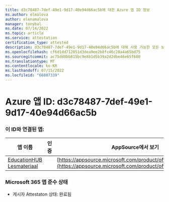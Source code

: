 ```yaml
---
title: d3c78487-7def-49e1-9d17-40e94d66ac5b에 대한 Azure 앱 ID 정보
ms.author: elmalova
author: elenamalova
manager: tonybal
ms.date: 07/14/2022
ms.topic: article
ms.service: attestation
certification_type: attested
description: d3c78487-7def-49e1-9d17-40e94d66ac5b에 대해 사용 가능한 모든 보안 및 규정 준수 정보입니다.
ms.openlocfilehash: cf6d1dd712851d3dea9ee2b8fc46c28a4a65bd75
ms.sourcegitcommit: ac75dd8bb815bc9e8b1d5b39a2d2dbe46e65f680
ms.translationtype: MT
ms.contentlocale: ko-KR
ms.lasthandoff: 07/15/2022
ms.locfileid: "66807339"
---
```

# <a name="azure-app-id-d3c78487-7def-49e1-9d17-40e94d66ac5b"></a>Azure 앱 ID: d3c78487-7def-49e1-9d17-40e94d66ac5b


### <a name="apps-associated-with-this-id"></a>이 ID와 연결된 앱:
| **앱 이름** | **인증** | **AppSource에서 보기** |
|--------------|---------------|-----------------------|
| [EducationHUB Lesmateriaal](../forward/WA200004326.md) |  | [https://appsource.microsoft.com/product/office/WA200004326](https://appsource.microsoft.com/product/office/WA200004326) |

### <a name="microsoft-365-app-compliance-status"></a>Microsoft 365 앱 준수 상태
- 게시자 Attestaton 상태: 완료됨
